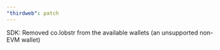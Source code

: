 ```yaml
---
"thirdweb": patch
---
```


SDK: Removed co.lobstr from the available wallets (an unsupported non-EVM wallet)
